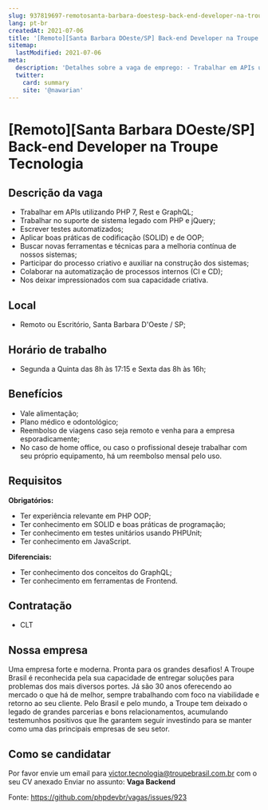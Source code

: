 ```yaml
---
slug: 937819697-remotosanta-barbara-doestesp-back-end-developer-na-troupe-tecnologia
lang: pt-br
createdAt: 2021-07-06
title: '[Remoto][Santa Barbara DOeste/SP] Back-end Developer na Troupe Tecnologia - Vaga de Emprego'
sitemap:
  lastModified: 2021-07-06
meta:
  description: 'Detalhes sobre a vaga de emprego: - Trabalhar em APIs utilizando PHP 7, Rest e GraphQL; - Trabalhar no suporte de sistema legado com PHP e jQuery; - Escrever testes automatizados; - Aplicar boas práticas de codificação (SOLID) e de OOP; - Buscar novas ferramentas e técnicas para a melhoria contínua de nossos sistemas; - Participar do processo criativo e auxiliar na construção dos sistemas; - Colaborar na automatização de processos internos (CI e CD); - Nos deixar impressionados com sua capacidade criativa.'
  twitter:
    card: summary
    site: '@nawarian'
---
```


# [Remoto][Santa Barbara DOeste/SP] Back-end Developer na Troupe Tecnologia

## Descrição da vaga

 - Trabalhar em APIs utilizando PHP 7, Rest e GraphQL;
 - Trabalhar no suporte de sistema legado com PHP e jQuery;
 - Escrever testes automatizados;
 - Aplicar boas práticas de codificação (SOLID) e de OOP;
 - Buscar novas ferramentas e técnicas para a melhoria contínua de nossos sistemas;
 - Participar do processo criativo e auxiliar na construção dos sistemas;
 - Colaborar na automatização de processos internos (CI e CD);
 - Nos deixar impressionados com sua capacidade criativa.
 
## Local

 - Remoto ou Escritório, Santa Barbara D'Oeste / SP;
 
## Horário de trabalho

 - Segunda a Quinta das 8h às 17:15 e Sexta das 8h às 16h;
 
## Benefícios

 - Vale alimentação;
 - Plano médico e odontológico;
 - Reembolso de viagens caso seja remoto e venha para a empresa esporadicamente;
 - No caso de home office, ou caso o profissional deseje trabalhar com seu próprio equipamento, há um reembolso mensal pelo uso.

## Requisitos

**Obrigatórios:**

 - Ter experiência relevante em PHP OOP;
 - Ter conhecimento em SOLID e boas práticas de programação;
 - Ter conhecimento em testes unitários usando PHPUnit;
 - Ter conhecimento em JavaScript.
 
**Diferenciais:**

 - Ter conhecimento dos conceitos do GraphQL;
 - Ter conhecimento em ferramentas de Frontend.

## Contratação

 - CLT

## Nossa empresa

Uma empresa forte e moderna. Pronta para os grandes desafios!
A Troupe Brasil é reconhecida pela sua capacidade de entregar soluções para problemas dos mais diversos portes. Já são 30 anos oferecendo ao mercado o que há de melhor, sempre trabalhando com foco na viabilidade e retorno ao seu cliente.
Pelo Brasil e pelo mundo, a Troupe tem deixado o legado de grandes parcerias e bons relacionamentos, acumulando testemunhos positivos que lhe garantem seguir investindo para se manter como uma das principais empresas de seu setor.

## Como se candidatar

Por favor envie um email para victor.tecnologia@troupebrasil.com.br com o seu CV anexado
Enviar no assunto: **Vaga Backend**

Fonte: https://github.com/phpdevbr/vagas/issues/923